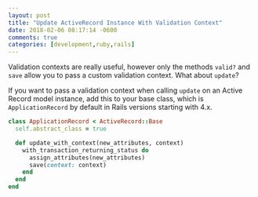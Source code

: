 ```yaml
---
layout: post
title: "Update ActiveRecord Instance With Validation Context"
date: 2018-02-06 08:17:14 -0600
comments: true
categories: [development,ruby,rails]
---
```

Validation contexts are really useful, however only the methods `valid?` and `save` allow you to pass a custom validation context. What about `update`?

If you want to pass a validation context when calling `update` on an Active Record model instance, add this to your base class, which is `ApplicationRecord` by default in Rails versions starting with 4.x.

```ruby
class ApplicationRecord < ActiveRecord::Base
  self.abstract_class = true

  def update_with_context(new_attributes, context)
    with_transaction_returning_status do
      assign_attributes(new_attributes)
      save(context: context)
    end
  end
end
```
